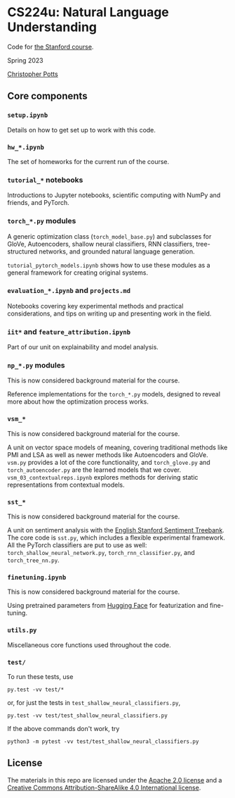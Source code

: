 # CS224u: Natural Language Understanding

Code for [the Stanford course](http://web.stanford.edu/class/cs224u/).

Spring 2023

[Christopher Potts](http://web.stanford.edu/~cgpotts/)


## Core components


### `setup.ipynb`

Details on how to get set up to work with this code.


### `hw_*.ipynb`

The set of homeworks for the current run of the course.


### `tutorial_*` notebooks

Introductions to Jupyter notebooks, scientific computing with NumPy and friends, and PyTorch.


### `torch_*.py` modules

A generic optimization class (`torch_model_base.py`) and subclasses for GloVe, Autoencoders, shallow neural classifiers, RNN classifiers, tree-structured networks, and grounded natural language generation.

`tutorial_pytorch_models.ipynb` shows how to use these modules as a general framework for creating original systems.


### `evaluation_*.ipynb` and `projects.md`

Notebooks covering key experimental methods and practical considerations, and tips on writing up and presenting work in the field.


### `iit*` and `feature_attribution.ipynb`

Part of our unit on explainability and model analysis.


### `np_*.py` modules

This is now considered background material for the course.

Reference implementations for the `torch_*.py` models, designed to reveal more about how the optimization process works.


### `vsm_*`

This is now considered background material for the course.

A unit on vector space models of meaning, covering traditional methods like PMI and LSA as well as newer methods like Autoencoders and GloVe. `vsm.py` provides a lot of the core functionality, and `torch_glove.py` and `torch_autoencoder.py` are the learned models that we cover. `vsm_03_contextualreps.ipynb` explores methods for deriving static representations from contextual models.


### `sst_*`

This is now considered background material for the course.

A unit on sentiment analysis with the [English Stanford Sentiment Treebank](https://nlp.stanford.edu/sentiment/treebank.html). The core code is `sst.py`, which includes a flexible experimental framework. All the PyTorch classifiers are put to use as well: `torch_shallow_neural_network.py`, `torch_rnn_classifier.py`, and `torch_tree_nn.py`.


### `finetuning.ipynb`

This is now considered background material for the course.

Using pretrained parameters from [Hugging Face](https://huggingface.co) for featurization and fine-tuning.


### `utils.py`

Miscellaneous core functions used throughout the code.


### `test/`

To run these tests, use

```py.test -vv test/*```

or, for just the tests in `test_shallow_neural_classifiers.py`,

```py.test -vv test/test_shallow_neural_classifiers.py```

If the above commands don't work, try

```python3 -m pytest -vv test/test_shallow_neural_classifiers.py```


## License

The materials in this repo are licensed under the [Apache 2.0 license](LICENSE) and a [Creative Commons Attribution-ShareAlike 4.0 International license](http://creativecommons.org/licenses/by-sa/4.0/).
